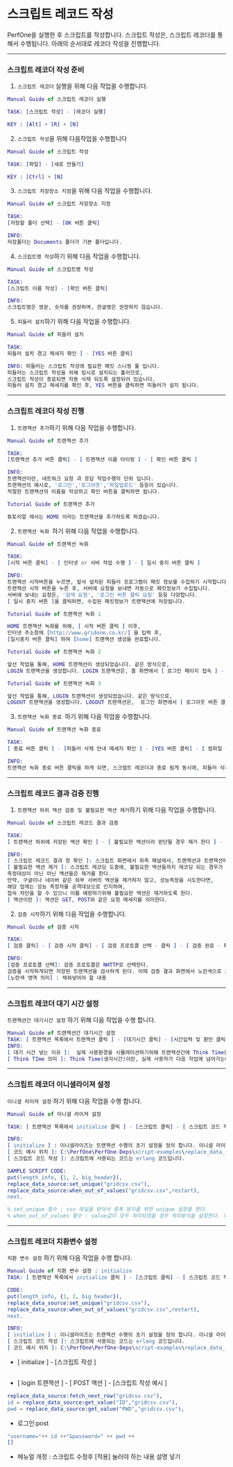 # 스크립트 레코드 작성
PerfOne을 실행한 후 스크립트를 작성합니다.
스크립트 작성은, 스크립트 레코더를 통해서 수행됩니다.
아래의 순서대로 레코더 작성을 진행합니다.

---

### 스크립트 레코더 작성 준비

1. `스크립트 레코더` 실행을 위해 다음 작업을 수행합니다.
```erlang
Manual Guide of 스크립트 레코더 실행

TASK: [스크립트 작성] - [레코더 실행]

KEY : [Alt] + [R] + [N] 
```
2. `스크립트 작성`을 위해 다음작업을 수행합니다
```erlang
Manual Guide of 스크립트 작성

TASK: [파일] - [새로 만들기]

KEY : [Ctrl] + [N]
```
3. `스크립트 저장장소 지정`을 위해 다음 작업을 수행합니다.
```erlang
Manual Guide of 스크립트 저장장소 지정

TASK:
[저장할 폴더 선택] - [OK 버튼 클릭]

INFO:
저장폴더는 Documents 폴더가 기본 폴더입니다. 
```
4. `스크립트명 작성`하기 위해 다음 작업을 수행합니다.
```erlang
Manual Guide of 스크립트명 작성

TASK:
[스크립트 이름 작성] - [확인 버튼 클릭]

INFO:
스크립트명은 영문, 숫자를 권장하며, 한글명은 권장하지 않습니다. 
```
5. `피들러 설치`하기 위해 다음 작업을 수행합니다.
```erlang
Manual Guide of 피들러 설치

TASK: 
피들러 설치 경고 메세지 확인 ] - [YES 버튼 클릭]

INFO: 피들러는 스크립트 작성에 필요한 패킷 스니핑 툴 입니다.
피들러는 스크립트 작성을 위해 임시로 설치되는 툴이므로, 
스크립트 작성이 종료되면 자동 삭제 되도록 설정되어 있습니다. 
피들러 설치 경고 메세지를 확인 후, YES 버튼을 클릭하면 피들러가 설치 됩니다.
```

---

### 스크립트 레코더 작성 진행

1. `트랜잭션 추가`하기 위해 다음 작업을 수행합니다.
```erlang
Manual Guide of 트랜잭션 추가

TASK: 
[트랜잭션 추가 버튼 클릭] - [ 트랜잭션 이름 타이핑 ] - [ 확인 버튼 클릭 ]

INFO: 
트랜잭션이란, 네트워크 요청 과 응답 작업수행의 단위 입니다. 
트랜잭션의 예시로, '로그인','로그아웃','파일업로드' 등등이 있습니다.
적절한 트랜잭션의 이름을 작성하고 확인 버튼을 클릭하면 됩니다.
```
```erlang
Tutorial Guide of 트랜잭션 추가

튜토리얼 에서는 HOME 이라는 트랜잭션을 추가하도록 하겠습니다.  
```

2. `트랜잭션 녹화 `하기 위해 다음 작업을 수행합니다.
```erlang
Manual Guide of 트랜잭션 녹화

TASK: 
[시작 버튼 클릭] - [ 인터넷 or 서버 작업 수행 ] - [ 일시 중지 버튼 클릭 ]

INFO: 
트랜잭션 시작버튼을 누르면, 앞서 설치된 피들러 프로그램이 패킷 정보를 수집하기 시작합니다. 
트랜잭션 시작 버튼을 누른 후, 서버에 요청을 보내면 자동으로 패킷정보가 수집됩니다. 
서버에 보내는 요청은, '검색 요청', '로그인 버튼 클릭 요청' 등등 다양합니다.
[ 일시 중지 버튼 ]을 클릭하면, 수집된 패킷정보가 트랜잭션에 저장됩니다.
```  
```erlang
Tutorial Guide of 트랜잭션 녹화 1

HOME 트랜잭션 녹화를 위해, [ 시작 버튼 클릭 ] 이후, 
인터넷 주소창에 [http://www.gridone.co.kr/] 을 입력 후,
[일시중지 버튼 클릭] 하여 [home] 트랜잭션 생성을 완료합니다.
```
```erlang
Tutorial Guide of 트랜잭션 녹화 2

앞선 작업을 통해, HOME 트랜잭션이 생성되었습니다. 같은 방식으로, 
LOGIN 트랜잭션을 생성합니다. LOGIN 트랜잭션은, 홈 화면에서 [ 로그인 페이지 접속 ] - [아이디, 패스 워드 입력 ] - [ 로그인 버튼 클릭 ] 의 작업을 녹화하도록 합니다.  
```
```erlang
Tutorial Guide of 트랜잭션 녹화 3

앞선 작업을 통해, LOGIN 트랜잭션이 생성되었습니다. 같은 방식으로, 
LOGOUT 트랜잭션을 생성합니다. LOGOUT 트랜잭션은,  로그인 화면에서 [ 로그아웃 버튼 클릭 ]의 작업을 녹화하도록 합니다.
```

3. `트랜잭션 녹화 종료 `하기 위해 다음 작업을 수행합니다.
```erlang
Manual Guide of 트랜잭션 녹화 종료

TASK:
[ 종료 버튼 클릭 ] - [피들러 삭제 안내 메세지 확인 ] - [YES 버튼 클릭] - [ 컴파일 완료 안내 메세지 확인 ] - [ 확인 버튼 클릭 ]

INFO:
트랜잭션 녹화 종료 버튼 클릭을 하게 되면, 스크렙트 레코더과 종료 됨게 동시에, 피들러 삭제 안내메세지가 나타난다. 피들러는 패킷 스니핑 툴이므로 스크립트 레코딩이 종료된 이후 삭제하는것을 권장한다. YES 버튼 클릭 하면 피들러는 자동적으로 삭제 된다. 이후, 컴파일 완료 메세지를 확인후 확인 버튼을 누르면 트랜잭션 녹화가 종료된다. 
```

---

### 스크립트 레코드 결과 검증 진행
1. ` 트랜잭션 하위 액션 검증 및 불필요한 액션 제거 `하기 위해 다음 작업을 수행합니다.
```erlang
Manual Guide of 스크립트 레코드 결과 검증 

TASK: 
[ 트랜잭션 하위에 저장된 액션 확인 ] - [ 불필요한 액션이라 판단될 경우 제거 한다 ] - [ 제거 방법: 액션 클릭 - 마우스 우클릭 - 제거 클릭 ] 

INFO: 
[ 스크립트 레코드 결과 창 확인 ]: 스크립트 화면에서 좌측 패널에서, 트랜잭션과 트랜잭션에 액션들이 저장되어 있음을 확인 할 수 있다.
[ 불필요한 액션 제거 ]: 스크립트 레코딩 도중에, 불필요한 액션들까지 레코딩 되는 경우가 발생하는데, 
측정대상이 아닌 아닌 액션들은 제거를 한다. 
만약, 구글이나 네이버 같은 외부 서버의 액션을 제거하지 않고, 성능측정을 시도한다면, 
해당 업체는 성능 측정자를 공격대상으로 인지하여, 
접속 차단을 할 수 있으니 이를 예방하기위해 불필요한 액션은 제거하도록 한다.  
[ 액션이란 ]: 액션은 GET, POST와 같은 요청 메세지를 의미한다.
```
2. `검증 시작`하기 위해 다음 작업을 수행합니다.
```erlang
Manual Guide of 검증 시작

TASK: 
[ 검증 클릭] - [ 검증 시작 클릭] - [ 검증 프로토콜 선택 - 클릭 ] - [ 검증 완료 - 확인 버튼 클릭 ]

INFO: 
[검증 프로토콜 선택]: 검증 프로토콜은 NHTTP로 선택한다.
검증을 시작하게되면 저장된 트랜잭션을 검사하게 된다. 이때 검증 결과 화면에서 노란색으로 표시된 부분은...
[노란색 영역 의미] : 채워넣어야 할 내용
```

---

### 스크립트 레코더 대기 시간 설정
`트랜잭션간 대기시간 설정` 하기 위해 다음 작업을 수행 합니다.
```erlang
Manual Guide of 트랜잭션간 대기시간 설정
TASK: [ 트랜잭션 목록에서 트랜잭션 클릭 ] - [대기시간 클릭] - [시간입력 및 환인 클릭]
INFO: 
[ 대기 시간 넣는 이유 ]:  실제 사용환경을 시뮬레이션하기위해 트랜잭션간에 Think Time을 넣어 준다.
[ Think TIme 의미 ]: Think Time(생각시간)이란, 실제 사용자가 다음 작업에 넘어가는데 걸리는 시간을 의미한다.
```
---

### 스크립트 레코더 이니셜라이져 설정
`이니셜 라이져 설정` 하기 위해 다음 작업을 수행 합니다.
```erlang
Manual Guide of 이니셜 라이져 설정

TASK: [ 트랜잭션 목록에서 initialize 클릭 ] - [스크립트 클릭] - [ 스크립트 코드 작성 ] - [ 적용 버튼 클릭 ]

INFO: 
[ initialize ] : 이니셜라이즈는 트랜잭션 수행의 초기 설정을 정의 합니다. 이니셜 라이즈의 스크립트를 수정하여, 설정을 변경할수 있습니다.
[ 코드 예시 위치 ]: C:\PerfOne\PerfOne-Deps\script-examples\replace_data_source 에서 예제 코드를 보실수 있습니다.
[ 스크립트 코드 작성 ]: 스크립트에 사용되는 코드는 erlang 코드입니다. 

SAMPLE SCRIPT CODE: 
put(length_info, {1, 2, big_header}),
replace_data_source:set_unique("gridcsv.csv"),
replace_data_source:when_out_of_values("gridcsv.csv",restart),
next.

% set_unique 함수 : csv 파일을 받아서 중복 방지를 위한 unique 설정을 한다.
% when_out_of_values 함수 : value값이 모두 처리되었을 경우 처리방식을 설정한다. 예시코드에선 'restart'로 설정되어있다.

```
---
### 스크립트 레코더 치환변수 설정
`치환 변수 설정` 하기 위해 다음 작업을 수행 합니다.
```erlang
Manual Guide of 치환 변수 설정 : initialize
TASK: [ 트랜잭션 목록에서 initialize 클릭 ] - [스크립트 클릭] - [ 스크립트 코드 작성 ] - [ 적용 버튼 클릭 ]

CODE: 
put(length_info, {1, 2, big_header}),
replace_data_source:set_unique("gridcsv.csv"),
replace_data_source:when_out_of_values("gridcsv.csv",restart),
next.

INFO: 
[ initialize ] : 이니셜라이즈는 트랜잭션 수행의 초기 설정을 정의 합니다. 이니셜 라이즈의 스크립트를 수정하여, 설정을 변경할수 있습니다.
[ 스크립트 코드 작성 ]: 스크립트에 사용되는 코드는 erlang 코드입니다. 
[ 코드 예시 위치 ]: C:\PerfOne\PerfOne-Deps\script-examples\replace_data_source 에서 예제 코드를 보실수 있습니다.
```


- [ initialize ] - [스크립트 작성 ]
```erlang

```
- [ login 트랜잭션 ] - [ POST 액션 ] - [스크립트 작성 예시 ]
```erlang
replace_data_source:fetch_next_row("gridcsv.csv"),
id = replace_data_source:get_value("ID","gridcsv.csv"),
pwd = replace_data_source:get_value("PWD","gridcsv.csv"),
```

- 로그인:post
```erlang
"username="++ id ++"&password=" ++ pwd ++
[]
```
+ 메뉴얼 개정 : 스크립트 수정후 [적용] 눌러야 하는 내용 설명 넣기
```